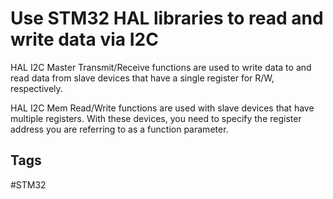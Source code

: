 # Use STM32 HAL libraries to read and write data via I2C

HAL I2C Master Transmit/Receive functions are used to write data to and read data from slave devices that have a single register for R/W, respectively. 

HAL I2C Mem Read/Write functions are used with slave devices that have multiple registers. With these devices, you need to specify the register address you are referring to as a function parameter.

## Tags
#STM32
